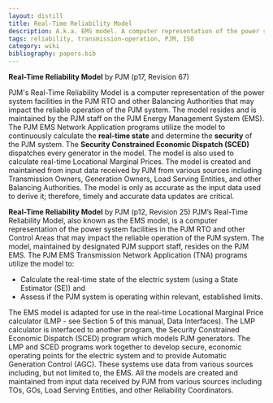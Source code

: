 ```yaml
---
layout: distill
title: Real-Time Reliability Model
description: A.k.a. EMS model. A computer representation of the power system facilities.
tags: reliability, transmission-operation, PJM, ISO
category: wiki
bibliography: papers.bib
---
```


**Real-Time Reliability Model** by PJM <d-cite key="pjm2024m3"></d-cite> (p17, Revision 67)

PJM's Real-Time Reliability Model is a computer representation of the power system facilities in the PJM RTO and other Balancing Authorities that may impact the reliable operation of the PJM system.
The model resides and is maintained by the PJM staff on the PJM Energy Management System (EMS).
The PJM EMS Network Application programs utilize the model to continuously calculate the **real-time state** and determine the **security** of the PJM system.
The **Security Constrained Economic Dispatch (SCED)** dispatches every generator in the model.
The model is also used to calculate real-time Locational Marginal Prices.
The model is created and maintained from input data received by PJM from various sources including Transmission Owners, Generation Owners, Load Serving Entities, and other Balancing Authorities.
The model is only as accurate as the input data used to derive it; therefore, timely and accurate data updates are critical.

**Real-Time Reliability Model** by PJM <d-cite key="pjm2024m3a"></d-cite> (p12, Revision 25)
PJM’s Real-Time Reliability Model, also known as the EMS model, is a computer representation of the power system facilities in the PJM RTO and other Control Areas that may impact the reliable operation of the PJM system.
The model, maintained by designated PJM support staff, resides on the PJM EMS.
The PJM EMS Transmission Network Application (TNA) programs utilize the model to:

- Calculate the real-time state of the electric system (using a State Estimator (SE)) and
- Assess if the PJM system is operating within relevant, established limits.

The EMS model is adapted for use in the real-time Locational Marginal Price calculator (LMP - see Section 5 of this manual, Data Interfaces). The LMP calculator is interfaced to another program, the Security Constrained Economic Dispatch (SCED) program which models PJM generators. The LMP and SCED programs work together to develop secure, economic operating points for the electric system and to provide Automatic Generation Control (AGC).
These systems use data from various sources including, but not limited to, the EMS.
All the models are created and maintained from input data received by PJM from various sources including TOs, GOs, Load Serving Entities, and other Reliability Coordinators.
